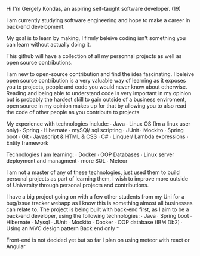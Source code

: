 Hi I'm Gergely Kondas, an aspiring self-taught software developer. (19)

I am currently studying software engineering and hope to make a career in back-end development.

My goal is to learn by making, I firmly beleive coding isn't something you can learn without actually doing it.

This github will have a collection of all my personnal projects as well as open source contributions.

I am new to open-source contribution and find the idea fascinating. I beleive open source contribution is a very valuable way of learning as it exposes you
to projects, people and code you would never know about otherwise. Reading and being able to understand code is very important in my opinion but is probably
the hardest skill to gain outside of a business enviroment, open source in my opinion makes up for that by allowing you to also read the code of other people
as you contribute to projects

My experience with technologies include:
∙ Java
∙ Linux OS (Im a linux user only)
∙ Spring
∙ Hibernate
∙ mySQl/ sql scripting
∙ JUnit
∙ Mockito
∙ Spring boot
∙ Git
∙ Javascript & HTML & CSS
∙ C#
∙ Linquer/ Lambda expressions
∙ Entity framework


Technologies I am learning:
∙ Docker
∙ OOP Databases
∙ Linux server deployment and managment
∙ more SQL
∙ Meteor

I am not a master of any of these technologies, just used them to build personal projects as part of learning them, I wish to  improve more outside of University
through personal projects and contributions.

I have a big project going on with a few other students from my Uni for a bug/issue tracker webapp as I know this is something almost all businesses can relate to.
The project is being built with back-end first, as I aim to be a back-end developer, using the following technologies:
∙ Java
∙ Spring boot
∙ Hibernate
∙ Mysql
∙ JUnit
∙ Mockito
∙ Docker
∙ OOP database (IBM Db2)
∙ Using an MVC design pattern
Back end only ^ 

Front-end is not decided yet but so far I plan on using meteor with react or Angular
